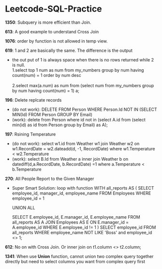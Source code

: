 # Leetcode-SQL-Practice

**1350**: Subquery is more efficient than Join.

**613**: A good example to understand Cross Join

**1076**: order by function is not allowed in temp view.

**619**: 1 and 2 are basically the same. The difference is the output 
- the out put of 1 is always space when there is no rows returned while 2 is null. 
<br>1.select  top 1 num as num from my_numbers group by num having count(num) = 1 order by num desc </br>
<br>2.select max(a.num) as num from (select num from my_numbers group by num having count(num) = 1) a; </br>

**196**: Delete replcate records
- (do not work): DELETE FROM Person WHERE Person.Id NOT IN (SELECT MIN(Id) FROM Person GROUP BY Email) </br>
- (work): delete from Person where id not in (select A.id from (select min(id) as id from Person group by Email) as A); </br>


**197**: Rsining Temperature
- (do not work): select w1.id from Weather w1 join Weather w2 on w1.RecordDate = w2.dateadd(d, -1, RecordDate) where w1.Temperature < w2.Temperature
- (work): select B.Id from Weather a inner join Weather b on datediff(d,a.RecordDate, b.RecordDate) =1 where a.Temperature < b.Temperature


**270**: All People Report to the Given Manager
- Super Smart Solution: loop with function
WITH all_reports AS
(
    SELECT employee_id, manager_id, employee_name
    FROM Employees
    WHERE employee_id = 1
    
    UNION ALL
    
    SELECT E.employee_id, E.manager_id, E.employee_name
    FROM all_reports AS A
    JOIN Employees AS E
    ON E.manager_id = A.employee_id
    WHERE E.employee_id != 1
)
SELECT employee_id FROM all_reports
WHERE employee_name NOT LIKE 'Boss'
and  employee_id <> 1;

**612**: No on with Cross Join. Or inner join on t1.column <> t2.column;

**1341**: When use **Union** function, cannot union two complex query together directly but need to select columns you want from complex query first



